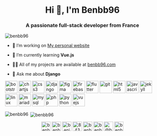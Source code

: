 <!--
**Benbb96/benbb96** is a ✨ _special_ ✨ repository because its `README.md` (this file) appears on your GitHub profile.

Here are some ideas to get you started:

- 🔭 I’m currently working on ...
- 🌱 I’m currently learning ...
- 👯 I’m looking to collaborate on ...
- 🤔 I’m looking for help with ...
- 💬 Ask me about ...
- 📫 How to reach me: ...
- 😄 Pronouns: ...
- ⚡ Fun fact: ...
-->

<h1 align="center">Hi 👋, I'm Benbb96</h1>
<h3 align="center">A passionate full-stack developer from France</h3>

<p align="left"> <img src="https://komarev.com/ghpvc/?username=benbb96" alt="benbb96" /> </p>

- 🔭 I’m working on [My personal website](https://github.com/Benbb96/benbb96-website)

- 🌱 I’m currently learning **Vue.js**

- 👨‍💻 All of my projects are available at [benbb96.com](https://www.benbb96.com)

- 💬 Ask me about **Django**

<p align="left"><img src="https://devicons.github.io/devicon/devicon.git/icons/bootstrap/bootstrap-plain.svg" alt="bootstrap" width="40" height="40"/> <img src="https://www.chartjs.org/media/logo-title.svg" alt="chartjs" width="40" height="40"/> <img src="https://devicons.github.io/devicon/devicon.git/icons/css3/css3-original-wordmark.svg" alt="css3" width="40" height="40"/> <img src="https://devicons.github.io/devicon/devicon.git/icons/django/django-original.svg" alt="django" width="40" height="40"/> <img src="https://www.vectorlogo.zone/logos/figma/figma-icon.svg" alt="figma" width="40" height="40"/> <img src="https://www.vectorlogo.zone/logos/firebase/firebase-icon.svg" alt="firebase" width="40" height="40"/> <img src="https://www.vectorlogo.zone/logos/flutterio/flutterio-icon.svg" alt="flutter" width="40" height="40"/> <img src="https://www.vectorlogo.zone/logos/git-scm/git-scm-icon.svg" alt="git" width="40" height="40"/> <img src="https://devicons.github.io/devicon/devicon.git/icons/html5/html5-original-wordmark.svg" alt="html5" width="40" height="40"/> <img src="https://devicons.github.io/devicon/devicon.git/icons/javascript/javascript-original.svg" alt="javascript" width="40" height="40"/> <img src="https://www.vectorlogo.zone/logos/jekyllrb/jekyllrb-icon.svg" alt="jekyll" width="40" height="40"/> <img src="https://devicons.github.io/devicon/devicon.git/icons/linux/linux-original.svg" alt="linux" width="40" height="40"/> <img src="https://www.vectorlogo.zone/logos/mariadb/mariadb-icon.svg" alt="mariadb" width="40" height="40"/> <img src="https://devicons.github.io/devicon/devicon.git/icons/mysql/mysql-original-wordmark.svg" alt="mysql" width="40" height="40"/> <img src="https://devicons.github.io/devicon/devicon.git/icons/php/php-original.svg" alt="php" width="40" height="40"/> <img src="https://devicons.github.io/devicon/devicon.git/icons/python/python-original.svg" alt="python" width="40" height="40"/> <img src="https://devicons.github.io/devicon/devicon.git/icons/vuejs/vuejs-original-wordmark.svg" alt="vuejs" width="40" height="40"/></p><p><img align="left" src="https://github-readme-stats.vercel.app/api/top-langs/?username=benbb96&layout=compact&hide=html" alt="benbb96" /></p>

<p>&nbsp;<img align="center" src="https://github-readme-stats.vercel.app/api?username=benbb96&show_icons=true" alt="benbb96" /></p>

<p align="center">
<a href="https://dev.to/benbb96" target="blank"><img align="center" src="https://cdn.jsdelivr.net/npm/simple-icons@3.0.1/icons/dev-dot-to.svg" alt="benbb96" height="30" width="30" /></a>
<a href="https://twitter.com/benbb96" target="blank"><img align="center" src="https://cdn.jsdelivr.net/npm/simple-icons@3.0.1/icons/twitter.svg" alt="benbb96" height="30" width="30" /></a>
<a href="https://linkedin.com/in/benjamin-bernard-bouissières-9b1810a7" target="blank"><img align="center" src="https://cdn.jsdelivr.net/npm/simple-icons@3.0.1/icons/linkedin.svg" alt="benjamin-bernard-bouissières-9b1810a7" height="30" width="30" /></a>
<a href="https://stackoverflow.com/users/8439435" target="blank"><img align="center" src="https://cdn.jsdelivr.net/npm/simple-icons@3.0.1/icons/stackoverflow.svg" alt="8439435" height="30" width="30" /></a>
<a href="https://fb.com/benbb96" target="blank"><img align="center" src="https://cdn.jsdelivr.net/npm/simple-icons@3.0.1/icons/facebook.svg" alt="benbb96" height="30" width="30" /></a>
<a href="https://instagram.com/benbb96" target="blank"><img align="center" src="https://cdn.jsdelivr.net/npm/simple-icons@3.0.1/icons/instagram.svg" alt="benbb96" height="30" width="30" /></a>
<a href="https://medium.com/@benbb96" target="blank"><img align="center" src="https://cdn.jsdelivr.net/npm/simple-icons@3.0.1/icons/medium.svg" alt="@benbb96" height="30" width="30" /></a>
<a href="https://www.youtube.com/c/benbb96" target="blank"><img align="center" src="https://cdn.jsdelivr.net/npm/simple-icons@3.0.1/icons/youtube.svg" alt="benbb96" height="30" width="30" /></a>
</p>

